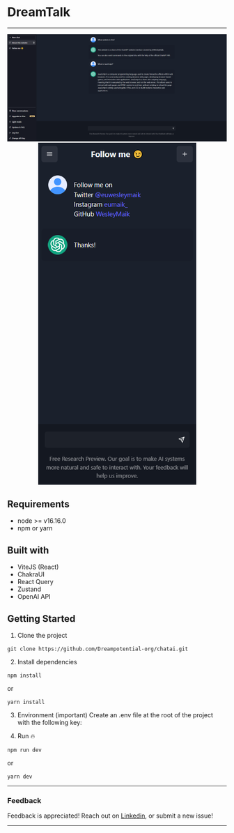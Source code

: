 # DreamTalk
----

<div align="center">

![screenshot-web](./docs/screenshot-1.png)
![screenshot-mobile](./docs/screenshot-2.png)

## </div>

## Requirements

- node >= v16.16.0
- npm or yarn

## Built with

- ViteJS (React)
- ChakraUI
- React Query
- Zustand
- OpenAI API

## Getting Started

1. Clone the project

```
git clone https://github.com/Dreampotential-org/chatai.git
```

2. Install dependencies

```
npm install
```

or

```
yarn install
```

3. Environment (important)
   Create an .env file at the root of the project with the following key:


4. Run 🔥

```
npm run dev
```

or

```
yarn dev
```

---

### Feedback

Feedback is appreciated! Reach out on [Linkedin](https://www.linkedin.com/in/naman-joshi-33555b204/), or submit a new issue!

---
